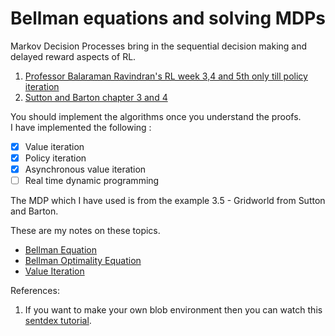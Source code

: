 # Bellman equations and solving MDPs
Markov Decision Processes bring in the sequential decision making and delayed reward aspects of RL.

1. [Professor Balaraman Ravindran's RL week 3,4 and 5th only till policy iteration](https://nptel.ac.in/courses/106106143/)
2. [Sutton and Barton chapter 3 and 4](https://web.stanford.edu/class/psych209/Readings/SuttonBartoIPRLBook2ndEd.pdf)

You should implement the algorithms once you understand the proofs.   
I have implemented the following :

- [x] Value iteration
- [x] Policy iteration
- [x] Asynchronous value iteration
- [ ] Real time dynamic programming

The MDP which I have used is from the example 3.5 - Gridworld from Sutton and Barton.

These are my notes on these topics.
* [Bellman Equation](https://hackmd.io/Fuhp2hwyR4GknchLGBGTWw)
* [Bellman Optimality Equation](https://hackmd.io/wqQyQAvlTVeGzLsaVLUswg)
* [Value Iteration](https://hackmd.io/3o8W1o4rS6ikMs42PVXPAw)


References:
1. If you want to make your own blob environment then you can watch this [sentdex tutorial](https://www.youtube.com/watch?v=G92TF4xYQcU&list=PLQVvvaa0QuDezJFIOU5wDdfy4e9vdnx-7&index=4).

